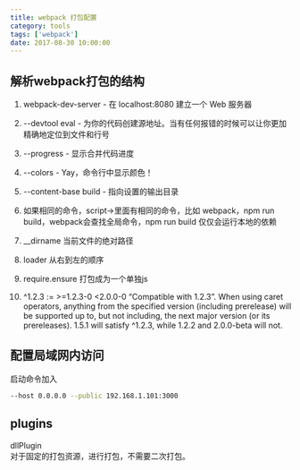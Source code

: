 ```yaml
---
title: webpack 打包配置
category: tools
tags: ['webpack']
date: 2017-08-30 10:00:00
---
```


## 解析webpack打包的结构 
1. webpack-dev-server - 在 localhost:8080 建立一个 Web 服务器    

1.  --devtool eval - 为你的代码创建源地址。当有任何报错的时候可以让你更加精确地定位到文件和行号  
1. --progress - 显示合并代码进度  
1. --colors - Yay，命令行中显示颜色！  
1. --content-base build - 指向设置的输出目录
1.  如果相同的命令，script->里面有相同的命令，比如 webpack，npm run build，webpack会查找全局命令，npm run build 仅仅会运行本地的依赖 
1. __dirname 当前文件的绝对路径

1. loader 从右到左的顺序
1. require.ensure 打包成为一个单独js
1. ^1.2.3 := >=1.2.3-0 <2.0.0-0 “Compatible with 1.2.3”. When using caret operators, anything from the specified version (including prerelease) will be supported up to, but not including, the next major version (or its prereleases). 1.5.1 will satisfy ^1.2.3, while 1.2.2 and 2.0.0-beta will not.
   

## 配置局域网内访问
启动命令加入

```bash
--host 0.0.0.0 --public 192.168.1.101:3000
```
## plugins
dllPlugin   
对于固定的打包资源，进行打包，不需要二次打包。
